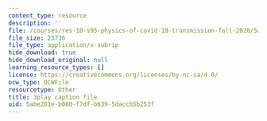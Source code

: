 ```yaml
---
content_type: resource
description: ''
file: /courses/res-10-s95-physics-of-covid-19-transmission-fall-2020/5abe281eb080f7dfb6395daccb5b253f_MRdNlTEoIFE.srt
file_size: 23736
file_type: application/x-subrip
hide_download: true
hide_download_original: null
learning_resource_types: []
license: https://creativecommons.org/licenses/by-nc-sa/4.0/
ocw_type: OCWFile
resourcetype: Other
title: 3play caption file
uid: 5abe281e-b080-f7df-b639-5daccb5b253f
---
```

